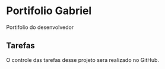 # Portifolio Gabriel
Portifolio do desenvolvedor

## Tarefas
O controle das tarefas desse projeto sera realizado no GitHub.